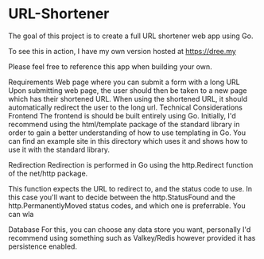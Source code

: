 # URL-Shortener
The goal of this project is to create a full URL shortener web app using Go.

To see this in action, I have my own version hosted at https://dree.my

Please feel free to reference this app when building your own.

Requirements
Web page where you can submit a form with a long URL
Upon submitting web page, the user should then be taken to a new page which has their shortened URL.
When using the shortened URL, it should automatically redirect the user to the long url.
Technical Considerations
Frontend
The frontend is should be built entirely using Go. Initially, I'd recommend using the html/template package of the standard library in order to gain a better understanding of how to use templating in Go. You can find an example site in this directory which uses it and shows how to use it with the standard library.

Redirection
Redirection is performed in Go using the http.Redirect function of the net/http package.

This function expects the URL to redirect to, and the status code to use. In this case you'll want to decide between the http.StatusFound and the http.PermanentlyMoved status codes, and which one is preferrable. You can wla

Database
For this, you can choose any data store you want, personally I'd recommend using something such as Valkey/Redis however provided it has persistence enabled.

